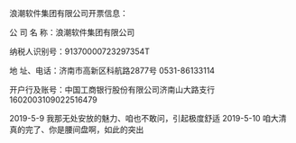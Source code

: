 浪潮软件集团有限公司开票信息：

公 司 名  称：浪潮软件集团有限公司

纳税人识别号：91370000723297354T

地  址、电话：济南市高新区科航路2877号 0531-86133114

开户行及账号：中国工商银行股份有限公司济南山大路支行 1602003109022516479

2019-5-9  我那无处安放的魅力、咱也不敢问，引起极度舒适
2019-5-10 咱大清真的完了、你是腰间盘啊，如此的突出
